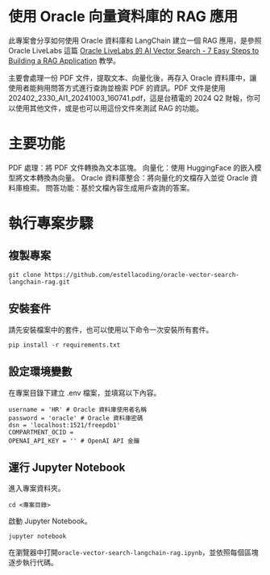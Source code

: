 # 使用 Oracle 向量資料庫的 RAG 應用

此專案會分享如何使用 Oracle 資料庫和 LangChain 建立一個 RAG 應用，是參照 Oracle LiveLabs 這篇 [Oracle LiveLabs 的 AI Vector Search - 7 Easy Steps to Building a RAG Application](https://apexapps.oracle.com/pls/apex/f?p=133:180:108165763619849::::wid:3927) 教學。

主要會處理一份 PDF 文件，提取文本、向量化後，再存入 Oracle 資料庫中，讓使用者能夠用問答方式進行查詢並檢索 PDF 的資訊。PDF 文件是使用 202402_2330_AI1_20241003_160741.pdf，這是台積電的 2024 Q2 財報，你可以使用其他文件，或是也可以用這份文件來測試 RAG 的功能。

# 主要功能
PDF 處理：將 PDF 文件轉換為文本區塊。
向量化：使用 HuggingFace 的嵌入模型將文本轉換為向量。
Oracle 資料庫整合：將向量化的文檔存入並從 Oracle 資料庫檢索。
問答功能：基於文檔內容生成用戶查詢的答案。

# 執行專案步驟
## 複製專案
```
git clone https://github.com/estellacoding/oracle-vector-search-langchain-rag.git
```
## 安裝套件
請先安裝檔案中的套件，也可以使用以下命令一次安裝所有套件。
```
pip install -r requirements.txt
```

## 設定環境變數
在專案目錄下建立 .env 檔案，並填寫以下內容。
```
username = 'HR' # Oracle 資料庫使用者名稱
password = 'oracle' # Oracle 資料庫密碼
dsn = 'localhost:1521/freepdb1'
COMPARTMENT_OCID =
OPENAI_API_KEY = '' # OpenAI API 金鑰
```

## 運行 Jupyter Notebook
進入專案資料夾。
```
cd <專案目錄>
```

啟動 Jupyter Notebook。
```
jupyter notebook
```

在瀏覽器中打開`oracle-vector-search-langchain-rag.ipynb`，並依照每個區塊逐步執行代碼。